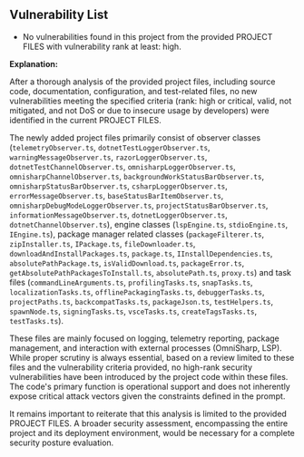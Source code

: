 ## Vulnerability List

- No vulnerabilities found in this project from the provided PROJECT FILES with vulnerability rank at least: high.

**Explanation:**

After a thorough analysis of the provided project files, including source code, documentation, configuration, and test-related files, no new vulnerabilities meeting the specified criteria (rank: high or critical, valid, not mitigated, and not DoS or due to insecure usage by developers) were identified in the current PROJECT FILES.

The newly added project files primarily consist of observer classes (`telemetryObserver.ts`, `dotnetTestLoggerObserver.ts`, `warningMessageObserver.ts`, `razorLoggerObserver.ts`, `dotnetTestChannelObserver.ts`, `omnisharpLoggerObserver.ts`, `omnisharpChannelObserver.ts`, `backgroundWorkStatusBarObserver.ts`, `omnisharpStatusBarObserver.ts`, `csharpLoggerObserver.ts`, `errorMessageObserver.ts`, `baseStatusBarItemObserver.ts`, `omnisharpDebugModeLoggerObserver.ts`, `projectStatusBarObserver.ts`, `informationMessageObserver.ts`, `dotnetLoggerObserver.ts`, `dotnetChannelObserver.ts`), engine classes (`lspEngine.ts`, `stdioEngine.ts`, `IEngine.ts`), package manager related classes (`packageFilterer.ts`, `zipInstaller.ts`, `IPackage.ts`, `fileDownloader.ts`, `downloadAndInstallPackages.ts`, `package.ts`, `IInstallDependencies.ts`, `absolutePathPackage.ts`, `isValidDownload.ts`, `packageError.ts`, `getAbsolutePathPackagesToInstall.ts`, `absolutePath.ts`, `proxy.ts`) and task files (`commandLineArguments.ts`, `profilingTasks.ts`, `snapTasks.ts`, `localizationTasks.ts`, `offlinePackagingTasks.ts`, `debuggerTasks.ts`, `projectPaths.ts`, `backcompatTasks.ts`, `packageJson.ts`, `testHelpers.ts`, `spawnNode.ts`, `signingTasks.ts`, `vsceTasks.ts`, `createTagsTasks.ts`, `testTasks.ts`).

These files are mainly focused on logging, telemetry reporting, package management, and interaction with external processes (OmniSharp, LSP). While proper scrutiny is always essential, based on a review limited to these files and the vulnerability criteria provided, no high-rank security vulnerabilities have been introduced by the project code within these files. The code's primary function is operational support and does not inherently expose critical attack vectors given the constraints defined in the prompt.

It remains important to reiterate that this analysis is limited to the provided PROJECT FILES. A broader security assessment, encompassing the entire project and its deployment environment, would be necessary for a complete security posture evaluation.